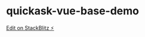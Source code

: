 # quickask-vue-base-demo

[Edit on StackBlitz ⚡️](https://stackblitz.com/edit/quickask-vue-base-demo)
